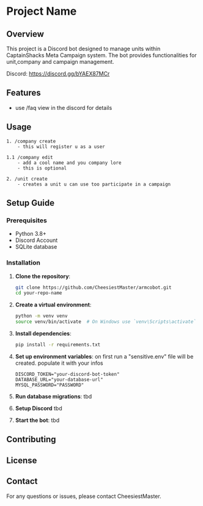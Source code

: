 # Project Name

## Overview

This project is a Discord bot designed to manage units within CaptainShacks Meta Campaign system. The bot provides functionalities for unit,company and campaign management.

Discord: https://discord.gg/bYAEX87MCr

## Features

- use /faq view in the discord for details

## Usage

    1. /company create 
        - this will register u as a user

    1.1 /company edit
        - add a cool name and you company lore 
        - this is optional
        
    2. /unit create
        - creates a unit u can use too participate in a campaign


## Setup Guide

### Prerequisites

- Python 3.8+
- Discord Account
- SQLite database

### Installation

1. **Clone the repository**:
    ```sh
    git clone https://github.com/CheesiestMaster/armcobot.git
    cd your-repo-name
    ```

2. **Create a virtual environment**:
    ```sh
    python -m venv venv
    source venv/bin/activate  # On Windows use `venv\Scripts\activate`
    ```

3. **Install dependencies**:
    ```sh
    pip install -r requirements.txt
    ```

4. **Set up environment variables**:
    on first run a "sensitive.env" file will be created. populate it with your infos 
    ```env
    DISCORD_TOKEN="your-discord-bot-token"
    DATABASE_URL="your-database-url"
    MYSQL_PASSWORD="PASSWORD"
    ```

5. **Run database migrations**:
    tbd

6. **Setup Discord**
    tbd

6. **Start the bot**:
    tbd

## Contributing


## License


## Contact

For any questions or issues, please contact CheesiestMaster.
